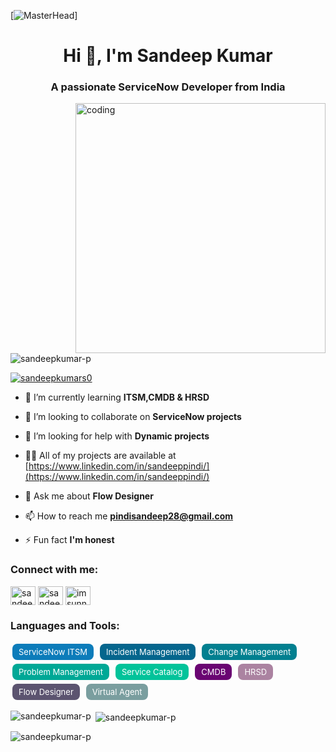 [![MasterHead](https://www.liberty.edu/information-services/wp-content/uploads/ADS-ServiceNow-Header.jpg)]
<h1 align="center">Hi 👋, I'm Sandeep Kumar</h1>
<h3 align="center">A passionate ServiceNow Developer from India</h3>
<img align="right" alt="coding" width="400" src="https://cdn.dribbble.com/users/1162077/screenshots/3848914/programmer.gif"/>


<p align="left"> <img src="https://komarev.com/ghpvc/?username=sandeepkumar-p&label=Profile%20views&color=0e75b6&style=flat" alt="sandeepkumar-p" /> </p>

<p align="left"> <a href="https://twitter.com/sandeepkumars0" target="blank"><img src="https://img.shields.io/twitter/follow/sandeepkumars0?logo=twitter&style=for-the-badge" alt="sandeepkumars0" /></a> </p>

- 🌱 I’m currently learning **ITSM,CMDB & HRSD**

- 👯 I’m looking to collaborate on **ServiceNow projects**

- 🤝 I’m looking for help with **Dynamic projects**

- 👨‍💻 All of my projects are available at [https://www.linkedin.com/in/sandeeppindi/](https://www.linkedin.com/in/sandeeppindi/)

- 💬 Ask me about **Flow Designer**

- 📫 How to reach me **pindisandeep28@gmail.com**

- ⚡ Fun fact **I'm honest**

<h3 align="left">Connect with me:</h3>
<p align="left">
<a href="https://twitter.com/sandeepkumars0" target="blank"><img align="center" src="https://raw.githubusercontent.com/rahuldkjain/github-profile-readme-generator/master/src/images/icons/Social/twitter.svg" alt="sandeepkumars0" height="30" width="40" /></a>
<a href="https://linkedin.com/in/sandeeppindi" target="blank"><img align="center" src="https://raw.githubusercontent.com/rahuldkjain/github-profile-readme-generator/master/src/images/icons/Social/linked-in-alt.svg" alt="sandeeppindi" height="30" width="40" /></a>
<a href="https://instagram.com/imsunny_for_u" target="blank"><img align="center" src="https://raw.githubusercontent.com/rahuldkjain/github-profile-readme-generator/master/src/images/icons/Social/instagram.svg" alt="imsunny_for_u" height="30" width="40" /></a>
</p>

<h3 align="left">Languages and Tools:</h3>
<p align="left">
  <!-- ServiceNow modules (text badges) -->
  <span style="display:inline-block; background-color:#0c7cba; color:white; padding:5px 10px; margin:3px; border-radius:8px; font-size:13px;">
    <a href="https://www.servicenow.com/products/itsm.html" target="_blank" style="color:white; text-decoration:none;">ServiceNow ITSM</a>
  </span>
  
  <span style="display:inline-block; background-color:#05668d; color:white; padding:5px 10px; margin:3px; border-radius:8px; font-size:13px;">
    <a href="https://www.servicenow.com/products/itsm/incident-management.html" target="_blank" style="color:white; text-decoration:none;">Incident Management</a>
  </span>
  
  <span style="display:inline-block; background-color:#028090; color:white; padding:5px 10px; margin:3px; border-radius:8px; font-size:13px;">
    <a href="https://www.servicenow.com/products/itsm/change-management.html" target="_blank" style="color:white; text-decoration:none;">Change Management</a>
  </span>
  
  <span style="display:inline-block; background-color:#00a896; color:white; padding:5px 10px; margin:3px; border-radius:8px; font-size:13px;">
    <a href="https://www.servicenow.com/products/itsm/problem-management.html" target="_blank" style="color:white; text-decoration:none;">Problem Management</a>
  </span>
  
  <span style="display:inline-block; background-color:#02c39a; color:white; padding:5px 10px; margin:3px; border-radius:8px; font-size:13px;">
    <a href="https://www.servicenow.com/products/itsm/service-catalog.html" target="_blank" style="color:white; text-decoration:none;">Service Catalog</a>
  </span>
  
  <span style="display:inline-block; background-color:#6a0572; color:white; padding:5px 10px; margin:3px; border-radius:8px; font-size:13px;">
    <a href="https://www.servicenow.com/products/servicenow-platform/configuration-management-database.html" target="_blank" style="color:white; text-decoration:none;">CMDB</a>
  </span>
  
  <span style="display:inline-block; background-color:#ab83a1; color:white; padding:5px 10px; margin:3px; border-radius:8px; font-size:13px;">
    <a href="https://www.servicenow.com/products/hr-service-delivery.html" target="_blank" style="color:white; text-decoration:none;">HRSD</a>
  </span>
  
  <span style="display:inline-block; background-color:#5c5470; color:white; padding:5px 10px; margin:3px; border-radius:8px; font-size:13px;">
    <a href="https://www.servicenow.com/products/flow-designer.html" target="_blank" style="color:white; text-decoration:none;">Flow Designer</a>
  </span>
  
  <span style="display:inline-block; background-color:#7a9e9f; color:white; padding:5px 10px; margin:3px; border-radius:8px; font-size:13px;">
    <a href="https://www.servicenow.com/products/platform-virtual-agent.html" target="_blank" style="color:white; text-decoration:none;">Virtual Agent</a>
  </span>
</p>


<p><img align="left" src="https://github-readme-stats.vercel.app/api/top-langs?username=sandeepkumar-p&show_icons=true&locale=en&layout=compact" alt="sandeepkumar-p" /></p>

<p>&nbsp;<img align="center" src="https://github-readme-stats.vercel.app/api?username=sandeepkumar-p&show_icons=true&locale=en" alt="sandeepkumar-p" /></p>

<p><img align="center" src="https://github-readme-streak-stats.herokuapp.com/?user=sandeepkumar-p&" alt="sandeepkumar-p" /></p>
